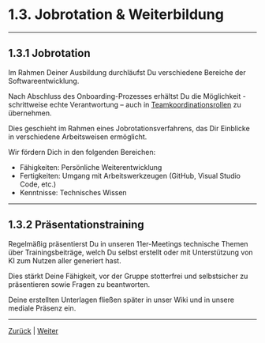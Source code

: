 # 1.3. Jobrotation & Weiterbildung

---

## 1.3.1 Jobrotation

Im Rahmen Deiner Ausbildung durchläufst Du verschiedene Bereiche der Softwareentwicklung.

Nach Abschluss des Onboarding-Prozesses erhältst Du die Möglichkeit - schrittweise echte Verantwortung – auch in [Teamkoordinationsrollen](/docs/5/4/README.md) zu übernehmen.

Dies geschieht im Rahmen eines Jobrotationsverfahrens, das Dir Einblicke in verschiedene Arbeitsweisen ermöglicht.

Wir fördern Dich in den folgenden Bereichen:

- Fähigkeiten: Persönliche Weiterentwicklung
- Fertigkeiten: Umgang mit Arbeitswerkzeugen (GitHub, Visual Studio Code, etc.)
- Kenntnisse: Technisches Wissen

---

## 1.3.2 Präsentationstraining

Regelmäßig präsentierst Du in unseren 11er-Meetings technische Themen über Trainingsbeiträge, welch Du selbst erstellt oder mit Unterstützung von KI zum Nutzen aller generiert hast.

Dies stärkt Deine Fähigkeit, vor der Gruppe stotterfrei und selbstsicher zu präsentieren sowie Fragen zu beantworten.

Deine erstellten Unterlagen fließen später in unser Wiki und in unsere mediale Präsenz ein.

---

[Zurück](../2/README.md) | [Weiter](../4/README.md)
